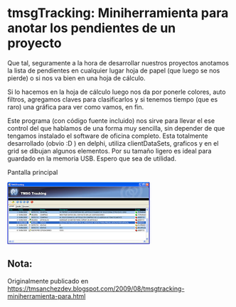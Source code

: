 # tmsgTracking: Miniherramienta para anotar los pendientes de un proyecto

Que tal, seguramente a la hora de desarrollar nuestros proyectos anotamos la lista de pendientes en cualquier lugar hoja de papel (que luego se nos pierde) o si nos va bien en una hoja de cálculo.

Si lo hacemos en la hoja de cálculo luego nos da por ponerle colores, auto filtros, agregamos claves para clasificarlos y si tenemos tiempo (que es raro) una gráfica para ver como vamos, en fin. 

Este programa (con código fuente incluido) nos sirve para llevar el ese control del que hablamos de una forma muy sencilla, sin depender de que tengamos instalado el software de oficina completo. Esta totalmente desarrollado (obvio :D ) en delphi, utiliza clientDataSets, graficos y en el grid se dibujan algunos elementos. Por su tamaño ligero es ideal para guardado en la memoria USB. Espero que sea de utilidad.

Pantalla principal

![Principal](https://github.com/tmsanchez/ejemplosdelphi/blob/master/tracking/principal.jpg "Principal")


## Nota:

Originalmente publicado en https://tmsanchezdev.blogspot.com/2009/08/tmsgtracking-miniherramienta-para.html